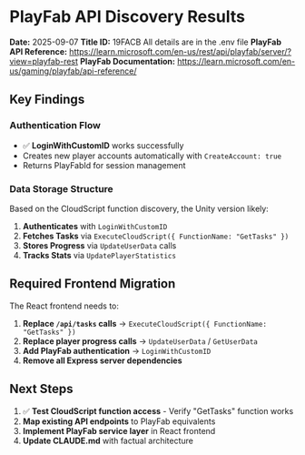 # PlayFab API Discovery Results
**Date:** 2025-09-07
**Title ID:** 19FACB All details are in the .env file
**PlayFab API Reference:** https://learn.microsoft.com/en-us/rest/api/playfab/server/?view=playfab-rest
**PlayFab Documentation:** https://learn.microsoft.com/en-us/gaming/playfab/api-reference/

## Key Findings

### Authentication Flow
- ✅ **LoginWithCustomID** works successfully
- Creates new player accounts automatically with `CreateAccount: true`
- Returns PlayFabId for session management

### Data Storage Structure


Based on the CloudScript function discovery, the Unity version likely:

1. **Authenticates** with `LoginWithCustomID`
2. **Fetches Tasks** via `ExecuteCloudScript({ FunctionName: "GetTasks" })`  
3. **Stores Progress** via `UpdateUserData` calls
4. **Tracks Stats** via `UpdatePlayerStatistics`

## Required Frontend Migration

The React frontend needs to:

1. **Replace `/api/tasks` calls** → `ExecuteCloudScript({ FunctionName: "GetTasks" })`
2. **Replace player progress calls** → `UpdateUserData` / `GetUserData`  
3. **Add PlayFab authentication** → `LoginWithCustomID`
4. **Remove all Express server dependencies**

## Next Steps

1. ✅ **Test CloudScript function access** - Verify "GetTasks" function works
2. **Map existing API endpoints** to PlayFab equivalents
3. **Implement PlayFab service layer** in React frontend
4. **Update CLAUDE.md** with factual architecture